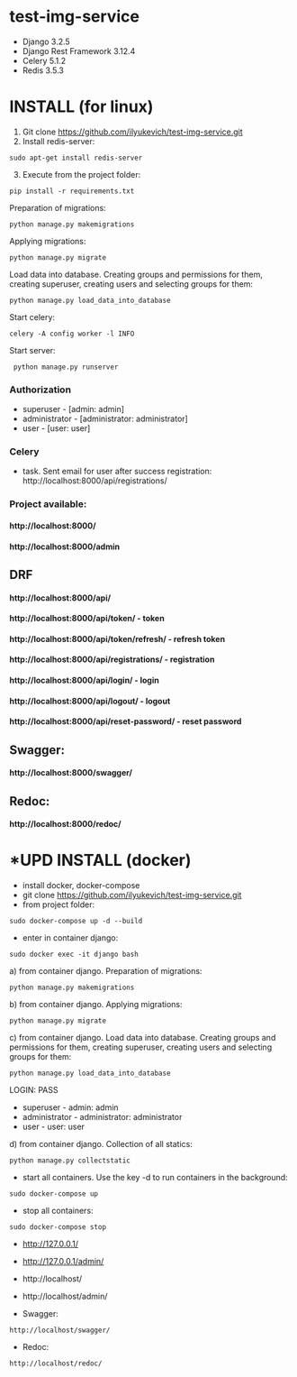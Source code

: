 # test-img-service

- Django 3.2.5
- Django Rest Framework 3.12.4
- Celery 5.1.2 
- Redis 3.5.3 

# INSTALL (for linux)

1) Git clone https://github.com/ilyukevich/test-img-service.git
2) Install redis-server:
```
sudo apt-get install redis-server
```
3) Execute from the project folder:

```
pip install -r requirements.txt
```
Preparation of migrations:
```
python manage.py makemigrations
```
Applying migrations:
```
python manage.py migrate
```
Load data into database. Creating groups and permissions for them, creating superuser, creating users and selecting groups for them:
```
python manage.py load_data_into_database
```
Start celery:
```
celery -A config worker -l INFO
```
Start server:
```
 python manage.py runserver
 ```
### Authorization 
- superuser - [admin: admin]
- administrator - [administrator: administrator]
- user - [user: user]

### Celery 
- task. Sent email for user after success registration: http://localhost:8000/api/registrations/

### Project available:
#### http://localhost:8000/
#### http://localhost:8000/admin

## DRF
#### http://localhost:8000/api/
#### http://localhost:8000/api/token/ - token
#### http://localhost:8000/api/token/refresh/ - refresh token
#### http://localhost:8000/api/registrations/ - registration
#### http://localhost:8000/api/login/ - login
#### http://localhost:8000/api/logout/ - logout
#### http://localhost:8000/api/reset-password/ - reset password

## Swagger:
#### http://localhost:8000/swagger/

## Redoc:
#### http://localhost:8000/redoc/


# *UPD INSTALL (docker)
- install docker, docker-compose
- git clone https://github.com/ilyukevich/test-img-service.git
- from project folder:
```
sudo docker-compose up -d --build
```
- enter in container django:
```
sudo docker exec -it django bash
```
a) from container django. Preparation of migrations:
```
python manage.py makemigrations
```
b) from container django. Applying migrations:
```
python manage.py migrate
```
c) from container django. Load data into database. Creating groups and permissions for them, creating superuser, creating users and selecting groups for them:
```
python manage.py load_data_into_database
```
LOGIN: PASS 
- superuser - admin: admin
- administrator - administrator: administrator
- user - user: user

d) from container django. Collection of all statics:
```
python manage.py collectstatic
```
- start all containers. Use the key -d to run containers in the background:
```
sudo docker-compose up
```
- stop all containers:
```
sudo docker-compose stop
```
- http://127.0.0.1/
- http://127.0.0.1/admin/
- http://localhost/
- http://localhost/admin/

- Swagger:
```
http://localhost/swagger/
```
- Redoc:
```
http://localhost/redoc/
```